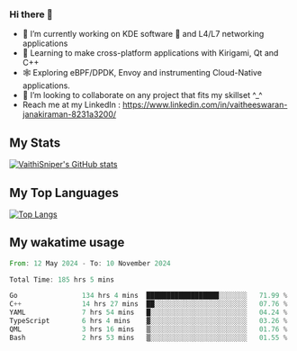 ### Hi there 👋

- 🔭 I’m currently working on KDE software 💓 and L4/L7 networking applications 
- 📖 Learning to make cross-platform applications with Kirigami, Qt and C++
- 🕸️ Exploring eBPF/DPDK, Envoy and instrumenting Cloud-Native applications. 
- 👯 I’m looking to collaborate on any project that fits my skillset ^_^
- Reach me at my LinkedIn : https://www.linkedin.com/in/vaitheeswaran-janakiraman-8231a3200/

## My Stats
[![VaithiSniper's GitHub stats](https://github-readme-stats.vercel.app/api?username=VaithiSniper&hide=stars&theme=radical)](https://github.com/anuraghazra/github-readme-stats)

## My Top Languages

[![Top Langs](https://github-readme-stats.vercel.app/api/top-langs/?username=VaithiSniper&layout=compact)](https://github.com/anuraghazra/github-readme-stats)

## My wakatime usage

<!--START_SECTION:waka-->

```rust
From: 12 May 2024 - To: 10 November 2024

Total Time: 185 hrs 5 mins

Go                134 hrs 4 mins  ██████████████████░░░░░░░   71.99 %
C++               14 hrs 27 mins  ██░░░░░░░░░░░░░░░░░░░░░░░   07.76 %
YAML              7 hrs 54 mins   █░░░░░░░░░░░░░░░░░░░░░░░░   04.24 %
TypeScript        6 hrs 4 mins    ▓░░░░░░░░░░░░░░░░░░░░░░░░   03.26 %
QML               3 hrs 16 mins   ▒░░░░░░░░░░░░░░░░░░░░░░░░   01.76 %
Bash              2 hrs 53 mins   ▒░░░░░░░░░░░░░░░░░░░░░░░░   01.55 %
```

<!--END_SECTION:waka-->
